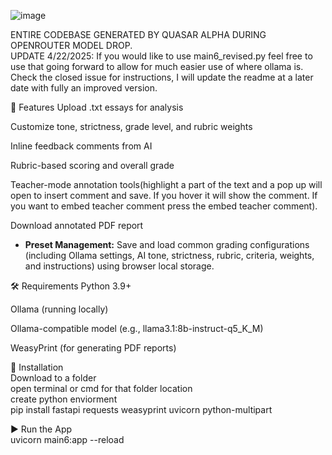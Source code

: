 ![image](https://github.com/user-attachments/assets/b6ac3aba-0be1-4ec2-8501-63e997174e12)


ENTIRE CODEBASE GENERATED BY QUASAR ALPHA DURING OPENROUTER MODEL DROP.
<br>UPDATE 4/22/2025: If you would like to use main6_revised.py feel free to use that going forward to allow for much easier use of where ollama is. Check the closed issue for instructions, I will update the readme at a later date with fully an improved version.

🚀 Features
Upload .txt essays for analysis

Customize tone, strictness, grade level, and rubric weights

Inline feedback comments from AI

Rubric-based scoring and overall grade

Teacher-mode annotation tools(highlight a part of the text and a pop up will open to insert comment and save. If you hover it will show the comment. If you want to embed teacher comment press the embed teacher comment).

Download annotated PDF report

- **Preset Management:** Save and load common grading configurations (including Ollama settings, AI tone, strictness, rubric, criteria, weights, and instructions) using browser local storage.

🛠 Requirements
Python 3.9+

Ollama (running locally)

Ollama-compatible model (e.g., llama3.1:8b-instruct-q5_K_M)

WeasyPrint (for generating PDF reports)

🔧 Installation<br>
Download to a folder<br>
open terminal or cmd for that folder location<br>
create python enviorment<br>
pip install fastapi requests weasyprint uvicorn python-multipart<br>

▶️ Run the App<br>
uvicorn main6:app --reload<br>
